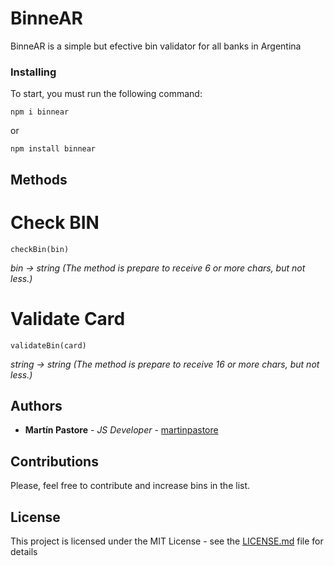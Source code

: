 # BinneAR

BinneAR is a simple but efective bin validator for all banks in Argentina

### Installing

To start, you must run the following command:

```
npm i binnear
```

or

```
npm install binnear
```

## Methods

# Check BIN

```
checkBin(bin)
```

*bin -> string (The method is prepare to receive 6 or more chars, but not less.)*

# Validate Card

```
validateBin(card)
```

*string -> string (The method is prepare to receive 16 or more chars, but not less.)*


## Authors

* **Martín Pastore** - *JS Developer* - [martinpastore](https://github.com/martinpastore)

## Contributions

Please, feel free to contribute and increase bins in the list.

## License

This project is licensed under the MIT License - see the [LICENSE.md](LICENSE.md) file for details
